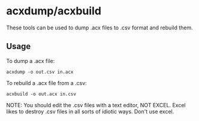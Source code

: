 acxdump/acxbuild
================

These tools can be used to dump .acx files to .csv format and rebuild them.

Usage
-----

To dump a .acx file:

    acxdump -o out.csv in.acx

To rebuild a .acx file from a .csv:

    acxbuild -o out.acx in.csv

NOTE: You should edit the .csv files with a text editor, NOT EXCEL. Excel likes
to destroy .csv files in all sorts of idiotic ways. Don't use excel.
